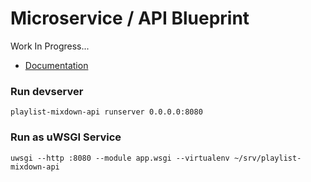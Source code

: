 # Microservice / API Blueprint

Work In Progress...

 - [Documentation](docs/index.md)







### Run devserver

    playlist-mixdown-api runserver 0.0.0.0:8080



### Run as uWSGI Service

    uwsgi --http :8080 --module app.wsgi --virtualenv ~/srv/playlist-mixdown-api
